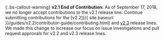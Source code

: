 {:.bs-callout-warning}
**v2.1 End of Contribution:**
As of September 17, 2018, we no longer accept contributions to the v2.1 release line. Continue submitting  contributions for the [v2.2]({{ site.baseurl }}/guides/v2.2/contributor-guide/contributing.html) and [v2.3](https://devdocs.magento.com/guides/v2.3/contributor-guide/contributing.html) release lines. We made this change to increase our focus on issue investigations and pull request approvals for v2.2 and v2.3 release lines.
